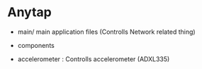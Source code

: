 # Anytap

- main/ main application files (Controlls Network related thing)

- components
 - accelerometer : Controlls accelerometer (ADXL335)

